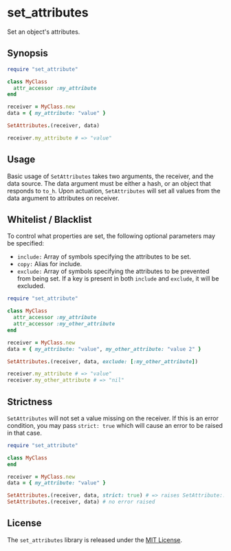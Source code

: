 # set_attributes

Set an object's attributes.

## Synopsis

```ruby
require "set_attribute"

class MyClass
  attr_accessor :my_attribute
end

receiver = MyClass.new
data = { my_attribute: "value" }

SetAttributes.(receiver, data)

receiver.my_attribute # => "value"
```

## Usage

Basic usage of `SetAttributes` takes two arguments, the receiver, and the data source. The data argument must be either a hash, or an object that responds to `to_h`. Upon actuation, `SetAttributes` will set all values from the data argument to attributes on receiver.

## Whitelist / Blacklist

To control what properties are set, the following optional parameters may be specified:

 - `include:` Array of symbols specifying the attributes to be set.
 - `copy:` Alias for include.
 - `exclude:` Array of symbols specifying the attributes to be prevented from being set. If a key is present in both `include` and `exclude`, it will be excluded.

```ruby
require "set_attribute"

class MyClass
  attr_accessor :my_attribute
  attr_accessor :my_other_attribute
end

receiver = MyClass.new
data = { my_attribute: "value", my_other_attribute: "value 2" }

SetAttributes.(receiver, data, exclude: [:my_other_attribute])

receiver.my_attribute # => "value"
receiver.my_other_attribute # => "nil"
```

## Strictness

`SetAttributes` will not set a value missing on the receiver. If this is an error condition, you may pass `strict: true` which will cause an error to be raised in that case.

```ruby
require "set_attribute"

class MyClass
end

receiver = MyClass.new
data = { my_attribute: "value" }

SetAttributes.(receiver, data, strict: true) # => raises SetAttribute::Attribute::Error
SetAttributes.(receiver, data) # no error raised
```

## License

The `set_attributes` library is released under the [MIT License](https://github.com/obsidian-btc/set-attributes/blob/master/MIT-License.txt).
